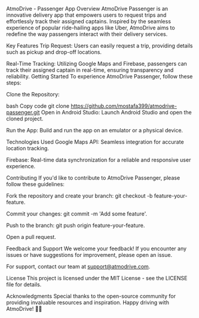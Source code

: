 AtmoDrive - Passenger App
Overview
AtmoDrive Passenger is an innovative delivery app that empowers users to request trips and effortlessly track their assigned captains. Inspired by the seamless experience of popular ride-hailing apps like Uber, AtmoDrive aims to redefine the way passengers interact with their delivery services.

Key Features
Trip Request: Users can easily request a trip, providing details such as pickup and drop-off locations.

Real-Time Tracking: Utilizing Google Maps and Firebase, passengers can track their assigned captain in real-time, ensuring transparency and reliability.
Getting Started
To experience AtmoDrive Passenger, follow these steps:

Clone the Repository:

bash
Copy code
git clone https://github.com/mostafa399/atmodrive-passenger.git
Open in Android Studio:
Launch Android Studio and open the cloned project.

Run the App:
Build and run the app on an emulator or a physical device.

Technologies Used
Google Maps API: Seamless integration for accurate location tracking.

Firebase: Real-time data synchronization for a reliable and responsive user experience.

Contributing
If you'd like to contribute to AtmoDrive Passenger, please follow these guidelines:

Fork the repository and create your branch: git checkout -b feature-your-feature.

Commit your changes: git commit -m 'Add some feature'.

Push to the branch: git push origin feature-your-feature.

Open a pull request.

Feedback and Support
We welcome your feedback! If you encounter any issues or have suggestions for improvement, please open an issue.

For support, contact our team at support@atmodrive.com.

License
This project is licensed under the MIT License - see the LICENSE file for details.

Acknowledgments
Special thanks to the open-source community for providing invaluable resources and inspiration.
Happy driving with AtmoDrive! 🚗💨
